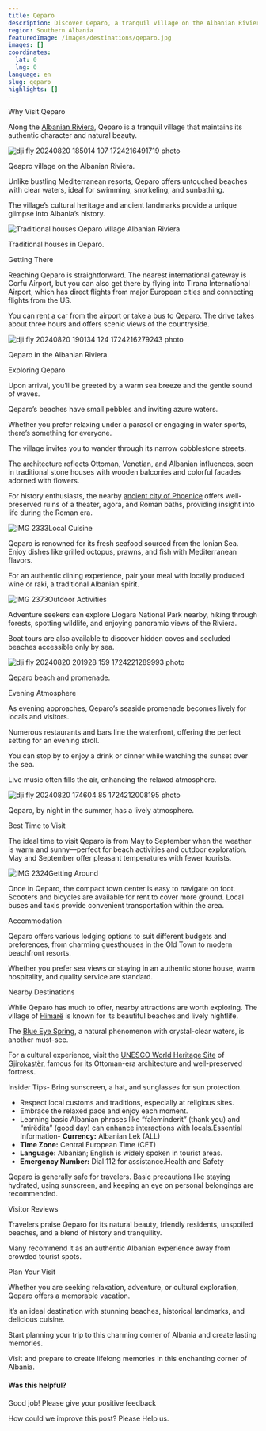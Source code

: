 ```yaml
---
title: Qeparo
description: Discover Qeparo, a tranquil village on the Albanian Riviera offering pristine beaches, historical landmarks, and authentic Albanian culture.
region: Southern Albania
featuredImage: /images/destinations/qeparo.jpg
images: []
coordinates:
  lat: 0
  lng: 0
language: en
slug: qeparo
highlights: []
---
```


Why Visit Qeparo

Along the [Albanian Riviera](https://albaniavisit.com/attractions/albanian-riviera/), Qeparo is a tranquil village that maintains its authentic character and natural beauty.

![dji fly 20240820 185014 107 1724216491719 photo](https://eia476h758b.exactdn.com/wp-content/uploads/2023/07/dji_fly_20240820_185014_107_1724216491719_photo.jpg "dji fly 20240820 185014 107 1724216491719 photo")

Qeapro village on the Albanian Riviera.

Unlike bustling Mediterranean resorts, Qeparo offers untouched beaches with clear waters, ideal for swimming, snorkeling, and sunbathing.

The village’s cultural heritage and ancient landmarks provide a unique glimpse into Albania’s history.

![Traditional houses Qeparo village Albanian Riviera](https://eia476h758b.exactdn.com/wp-content/uploads/2023/11/Traditional-houses-Qeparo-village-Albanian-Riviera.jpeg "Traditional houses Qeparo village Albanian Riviera")

Traditional houses in Qeparo.

Getting There

Reaching Qeparo is straightforward. The nearest international gateway is Corfu Airport, but you can also get there by flying into Tirana International Airport, which has direct flights from major European cities and connecting flights from the US.

You can [rent a car](https://albaniavisit.com/travel-guide/rental-car-albania/) from the airport or take a bus to Qeparo. The drive takes about three hours and offers scenic views of the countryside.

![dji fly 20240820 190134 124 1724216279243 photo](https://eia476h758b.exactdn.com/wp-content/uploads/2023/07/dji_fly_20240820_190134_124_1724216279243_photo.jpg "dji fly 20240820 190134 124 1724216279243 photo")

Qeparo in the Albanian Riviera.

Exploring Qeparo

Upon arrival, you’ll be greeted by a warm sea breeze and the gentle sound of waves.

Qeparo’s beaches have small pebbles and inviting azure waters.

Whether you prefer relaxing under a parasol or engaging in water sports, there’s something for everyone.

The village invites you to wander through its narrow cobblestone streets.

The architecture reflects Ottoman, Venetian, and Albanian influences, seen in traditional stone houses with wooden balconies and colorful facades adorned with flowers.

For history enthusiasts, the nearby [ancient city of Phoenice](https://albaniavisit.com/attractions/ancient-city-phoenice/) offers well-preserved ruins of a theater, agora, and Roman baths, providing insight into life during the Roman era.

![IMG 2333](https://eia476h758b.exactdn.com/wp-content/uploads/2023/07/IMG_2333.jpeg "IMG 2333")Local Cuisine

Qeparo is renowned for its fresh seafood sourced from the Ionian Sea. Enjoy dishes like grilled octopus, prawns, and fish with Mediterranean flavors.

For an authentic dining experience, pair your meal with locally produced wine or raki, a traditional Albanian spirit.

![IMG 2373](https://eia476h758b.exactdn.com/wp-content/uploads/2023/07/IMG_2373.jpeg "IMG 2373")Outdoor Activities

Adventure seekers can explore Llogara National Park nearby, hiking through forests, spotting wildlife, and enjoying panoramic views of the Riviera.

Boat tours are also available to discover hidden coves and secluded beaches accessible only by sea.

![dji fly 20240820 201928 159 1724221289993 photo](https://eia476h758b.exactdn.com/wp-content/uploads/2023/07/dji_fly_20240820_201928_159_1724221289993_photo.jpg "dji fly 20240820 201928 159 1724221289993 photo")

Qeparo beach and promenade.

Evening Atmosphere

As evening approaches, Qeparo’s seaside promenade becomes lively for locals and visitors.

Numerous restaurants and bars line the waterfront, offering the perfect setting for an evening stroll.

You can stop by to enjoy a drink or dinner while watching the sunset over the sea.

Live music often fills the air, enhancing the relaxed atmosphere.

![dji fly 20240820 174604 85 1724212008195 photo](https://eia476h758b.exactdn.com/wp-content/uploads/2023/07/dji_fly_20240820_174604_85_1724212008195_photo.jpg "dji fly 20240820 174604 85 1724212008195 photo")

Qeparo, by night in the summer, has a lively atmosphere.

Best Time to Visit

The ideal time to visit Qeparo is from May to September when the weather is warm and sunny—perfect for beach activities and outdoor exploration. May and September offer pleasant temperatures with fewer tourists.

![IMG 2324](https://eia476h758b.exactdn.com/wp-content/uploads/2023/07/IMG_2324.jpeg "IMG 2324")Getting Around

Once in Qeparo, the compact town center is easy to navigate on foot. Scooters and bicycles are available for rent to cover more ground. Local buses and taxis provide convenient transportation within the area.

Accommodation

Qeparo offers various lodging options to suit different budgets and preferences, from charming guesthouses in the Old Town to modern beachfront resorts.

Whether you prefer sea views or staying in an authentic stone house, warm hospitality, and quality service are standard.

Nearby Destinations

While Qeparo has much to offer, nearby attractions are worth exploring. The village of [Himarë](https://albaniavisit.com/destinations/himare/) is known for its beautiful beaches and lively nightlife.

The [Blue Eye Spring](https://albaniavisit.com/attractions/blue-eye-spring/), a natural phenomenon with crystal-clear waters, is another must-see.

For a cultural experience, visit the [UNESCO World Heritage Site](https://albaniavisit.com/attractions/unesco-world-heritage-sites/) of [Gjirokastër](https://albaniavisit.com/destinations/gjirokaster/), famous for its Ottoman-era architecture and well-preserved fortress.

Insider Tips-   Bring sunscreen, a hat, and sunglasses for sun protection.
-   Respect local customs and traditions, especially at religious sites.
-   Embrace the relaxed pace and enjoy each moment.
-   Learning basic Albanian phrases like “faleminderit” (thank you) and “mirëdita” (good day) can enhance interactions with locals.Essential Information-   **Currency:** Albanian Lek (ALL)
-   **Time Zone:** Central European Time (CET)
-   **Language:** Albanian; English is widely spoken in tourist areas.
-   **Emergency Number:** Dial 112 for assistance.Health and Safety

Qeparo is generally safe for travelers. Basic precautions like staying hydrated, using sunscreen, and keeping an eye on personal belongings are recommended.

Visitor Reviews

Travelers praise Qeparo for its natural beauty, friendly residents, unspoiled beaches, and a blend of history and tranquility.

Many recommend it as an authentic Albanian experience away from crowded tourist spots.

Plan Your Visit

Whether you are seeking relaxation, adventure, or cultural exploration, Qeparo offers a memorable vacation.

It’s an ideal destination with stunning beaches, historical landmarks, and delicious cuisine.

Start planning your trip to this charming corner of Albania and create lasting memories.

Visit and prepare to create lifelong memories in this enchanting corner of Albania.

#### Was this helpful?

 

Good job! Please give your positive feedback

How could we improve this post? Please Help us.